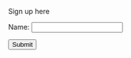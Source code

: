 Sign up here



<form id="demo-form" onsubmit=printSubmit() method="post">
  Name: <input type="text" name="fname">
</form>


<button class="g-recaptcha" data-sitekey="6LcQ_gwaAAAAAPF6WKL0azbGAWyxw69Ue286GM7g" data-callback='onSubmit' data-action='submit'>Submit</button>

<script>
     function printSubmit(token) {
     console.log("submitted");
   }
   function onSubmit(token) {
     console.log("captcha");
     document.getElementById("demo-form").submit();
   }
 </script>
